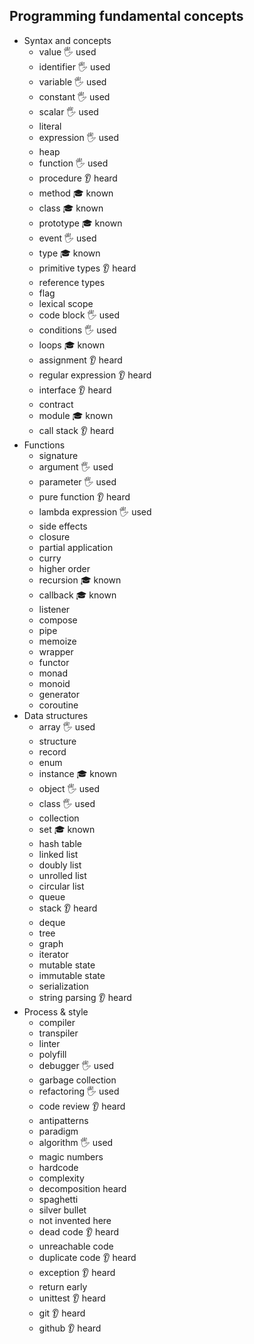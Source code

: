 ## Programming fundamental concepts

- Syntax and concepts
  - value 🖐️ used
  - identifier 🖐️ used
  - variable 🖐️ used
  - constant 🖐️ used
  - scalar 🖐️ used
  - literal
  - expression 🖐️ used
  - heap
  - function 🖐️ used
  - procedure 👂 heard
  - method 🎓 known
  - class 🎓 known
  - prototype 🎓 known
  - event 🖐️ used
  - type 🎓 known
  - primitive types 👂 heard
  - reference types
  - flag
  - lexical scope
  - code block 🖐️ used
  - conditions 🖐️ used
  - loops 🎓 known
  - assignment 👂 heard
  - regular expression 👂 heard
  - interface 👂 heard
  - contract
  - module 🎓 known
  - call stack 👂 heard
- Functions
  - signature
  - argument 🖐️ used
  - parameter 🖐️ used
  - pure function 👂 heard
  - lambda expression 🖐️ used
  - side effects
  - closure
  - partial application
  - curry
  - higher order
  - recursion 🎓 known
  - callback 🎓 known
  - listener
  - compose
  - pipe
  - memoize
  - wrapper
  - functor
  - monad
  - monoid
  - generator 
  - coroutine
- Data structures
  - array 🖐️ used
  - structure
  - record
  - enum
  - instance 🎓 known
  - object 🖐️ used
  - class 🖐️ used
  - collection
  - set 🎓 known
  - hash table
  - linked list
  - doubly list
  - unrolled list
  - circular list
  - queue
  - stack 👂 heard
  - deque
  - tree
  - graph
  - iterator
  - mutable state
  - immutable state
  - serialization
  - string parsing 👂 heard
- Process & style
  - compiler
  - transpiler
  - linter
  - polyfill
  - debugger 🖐️ used
  - garbage collection
  - refactoring 🖐️ used
  - code review 👂 heard
  - antipatterns
  - paradigm
  - algorithm 🖐️ used
  - magic numbers
  - hardcode
  - complexity
  - decomposition heard
  - spaghetti 
  - silver bullet
  - not invented here
  - dead code 👂 heard
  - unreachable code
  - duplicate code 👂 heard
  - exception 👂 heard
  - return early
  - unittest 👂 heard
  - git 👂 heard
  - github 👂 heard
